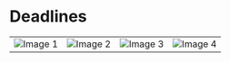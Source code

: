 # Deadlines

<table>
  <tr>
    <td><img src="https://github.com/user-attachments/assets/349207ab-7d89-4696-b94f-29b7ded2ed56" alt="Image 1"></td>
    <td><img src="https://github.com/user-attachments/assets/0771fab6-d265-493e-890c-cb0f5a8f64d9" alt="Image 2"></td>
    <td><img src="https://github.com/user-attachments/assets/ccc06846-cbdf-4b33-b108-9ea3ea7f857c" alt="Image 3"></td>
    <td><img src="https://github.com/user-attachments/assets/58baeccf-1273-4f79-96d3-82641400cecf" alt="Image 4"></td>
  </tr>
</table>

